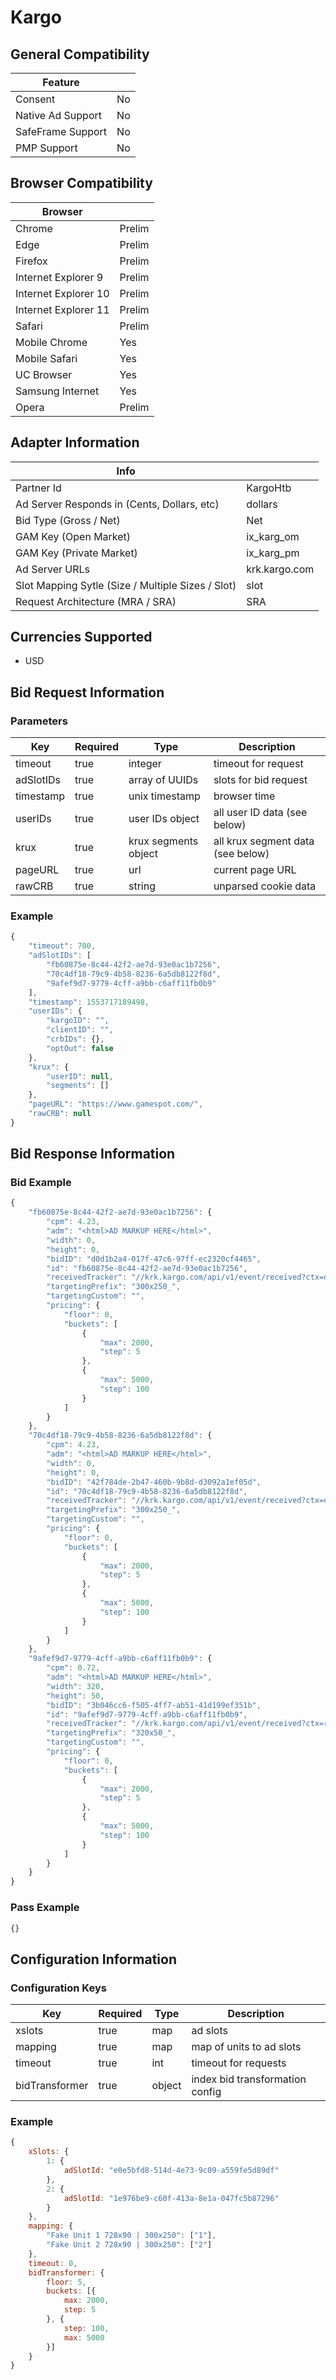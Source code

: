 # Kargo
## General Compatibility
|Feature|  |
|---|---|
| Consent | No |
| Native Ad Support | No |
| SafeFrame Support | No |
| PMP Support | No |

## Browser Compatibility
| Browser |  |
|--- |---|
| Chrome | Prelim |
| Edge | Prelim |
| Firefox | Prelim |
| Internet Explorer 9 | Prelim |
| Internet Explorer 10 | Prelim |
| Internet Explorer 11 | Prelim |
| Safari | Prelim |
| Mobile Chrome | Yes |
| Mobile Safari | Yes |
| UC Browser | Yes |
| Samsung Internet | Yes |
| Opera | Prelim |

## Adapter Information
| Info | |
|---|---|
| Partner Id | KargoHtb |
| Ad Server Responds in (Cents, Dollars, etc) | dollars |
| Bid Type (Gross / Net) | Net |
| GAM Key (Open Market) | ix_karg_om |
| GAM Key (Private Market) | ix_karg_pm |
| Ad Server URLs | krk.kargo.com |
| Slot Mapping Sytle (Size / Multiple Sizes / Slot) | slot |
| Request Architecture (MRA / SRA) | SRA |

## Currencies Supported
- USD

## Bid Request Information
### Parameters
| Key | Required | Type | Description |
|---|---|---|---|
| timeout | true | integer | timeout for request |
| adSlotIDs | true | array of UUIDs | slots for bid request |
| timestamp | true | unix timestamp | browser time |
| userIDs | true | user IDs object | all user ID data (see below) |
| krux | true | krux segments object | all krux segment data (see below) |
| pageURL | true | url | current page URL |
| rawCRB | true | string | unparsed cookie data |

### Example
```javascript
{
    "timeout": 700,
    "adSlotIDs": [
        "fb60875e-8c44-42f2-ae7d-93e0ac1b7256",
        "70c4df18-79c9-4b58-8236-6a5db8122f8d",
        "9afef9d7-9779-4cff-a9bb-c6aff11fb0b9"
    ],
    "timestamp": 1553717189498,
    "userIDs": {
        "kargoID": "",
        "clientID": "",
        "crbIDs": {},
        "optOut": false
    },
    "krux": {
        "userID": null,
        "segments": []
    },
    "pageURL": "https://www.gamespot.com/",
    "rawCRB": null
}
```

## Bid Response Information
### Bid Example
```javascript
{
    "fb60875e-8c44-42f2-ae7d-93e0ac1b7256": {
        "cpm": 4.23,
        "adm": "<html>AD MARKUP HERE</html>",
        "width": 0,
        "height": 0,
        "bidID": "d0d1b2a4-017f-47c6-97ff-ec2320cf4465",
        "id": "fb60875e-8c44-42f2-ae7d-93e0ac1b7256",
        "receivedTracker": "//krk.kargo.com/api/v1/event/received?ctx=dK5BrTSB2...",
        "targetingPrefix": "300x250_",
        "targetingCustom": "",
        "pricing": {
            "floor": 0,
            "buckets": [
                {
                    "max": 2000,
                    "step": 5
                },
                {
                    "max": 5000,
                    "step": 100
                }
            ]
        }
    },
    "70c4df18-79c9-4b58-8236-6a5db8122f8d": {
        "cpm": 4.23,
        "adm": "<html>AD MARKUP HERE</html>",
        "width": 0,
        "height": 0,
        "bidID": "42f784de-2b47-460b-9b8d-d3092a1ef05d",
        "id": "70c4df18-79c9-4b58-8236-6a5db8122f8d",
        "receivedTracker": "//krk.kargo.com/api/v1/event/received?ctx=oci4v...",
        "targetingPrefix": "300x250_",
        "targetingCustom": "",
        "pricing": {
            "floor": 0,
            "buckets": [
                {
                    "max": 2000,
                    "step": 5
                },
                {
                    "max": 5000,
                    "step": 100
                }
            ]
        }
    },
    "9afef9d7-9779-4cff-a9bb-c6aff11fb0b9": {
        "cpm": 0.72,
        "adm": "<html>AD MARKUP HERE</html>",
        "width": 320,
        "height": 50,
        "bidID": "3b046cc6-f505-4ff7-ab51-41d199ef351b",
        "id": "9afef9d7-9779-4cff-a9bb-c6aff11fb0b9",
        "receivedTracker": "//krk.kargo.com/api/v1/event/received?ctx=rUt5uXO...",
        "targetingPrefix": "320x50_",
        "targetingCustom": "",
        "pricing": {
            "floor": 0,
            "buckets": [
                {
                    "max": 2000,
                    "step": 5
                },
                {
                    "max": 5000,
                    "step": 100
                }
            ]
        }
    }
}
```
### Pass Example
```javascript
{}
```

## Configuration Information
### Configuration Keys
| Key | Required | Type | Description |
|---|---|---|---|
| xslots | true | map | ad slots |
| mapping | true | map | map of units to ad slots |
| timeout | true | int | timeout for requests |
| bidTransformer | true | object | index bid transformation config |
### Example
```javascript
{
    xSlots: {
        1: {
            adSlotId: "e0e5bfd8-514d-4e73-9c09-a559fe5d89df"
        },
        2: {
            adSlotId: "1e976be9-c60f-413a-8e1a-047fc5b87296"
        }
    },
    mapping: {
        "Fake Unit 1 728x90 | 300x250": ["1"],
        "Fake Unit 2 728x90 | 300x250": ["2"]
    },
    timeout: 0,
    bidTransformer: {
        floor: 5,
        buckets: [{
            max: 2000,
            step: 5
        }, {
            step: 100,
            max: 5000
        }]
    }
}
```